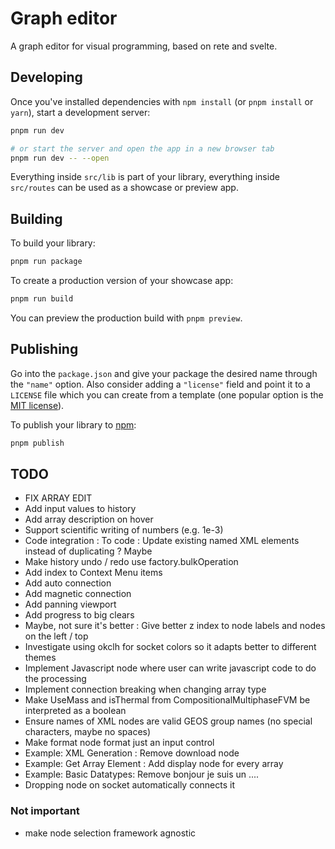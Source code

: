 # Graph editor

A graph editor for visual programming, based on rete and svelte.

## Developing

Once you've installed dependencies with `npm install` (or `pnpm install` or `yarn`), start a development server:

```bash
pnpm run dev

# or start the server and open the app in a new browser tab
pnpm run dev -- --open
```

Everything inside `src/lib` is part of your library, everything inside `src/routes` can be used as a showcase or preview app.

## Building

To build your library:

```bash
pnpm run package
```

To create a production version of your showcase app:

```bash
pnpm run build
```

You can preview the production build with `pnpm preview`.

## Publishing

Go into the `package.json` and give your package the desired name through the `"name"` option. Also consider adding a `"license"` field and point it to a `LICENSE` file which you can create from a template (one popular option is the [MIT license](https://opensource.org/license/mit/)).

To publish your library to [npm](https://www.npmjs.com):

```bash
pnpm publish
```

## TODO
- FIX ARRAY EDIT
- Add input values to history
- Add array description on hover
- Support scientific writing of numbers (e.g. 1e-3)
- Code integration : To code : Update existing named XML elements instead of duplicating ? Maybe
- Make history undo / redo use factory.bulkOperation
- Add index to Context Menu items
- Add auto connection
- Add magnetic connection
- Add panning viewport
- Add progress to big clears
- Maybe, not sure it's better : Give better z index to node labels and nodes on the left / top
- Investigate using okclh for socket colors so it adapts better to different themes
- Implement Javascript node where user can write javascript code to do the processing
- Implement connection breaking when changing array type
- Make UseMass and isThermal from CompositionalMultiphaseFVM be interpreted as a boolean
- Ensure names of XML nodes are valid GEOS group names (no special characters, maybe no spaces)
- Make format node format just an input control
- Example: XML Generation : Remove download node
- Example: Get Array Element : Add display node for every array
- Example: Basic Datatypes: Remove bonjour je suis un ....
- Dropping node on socket automatically connects it
### Not important
- make node selection framework agnostic